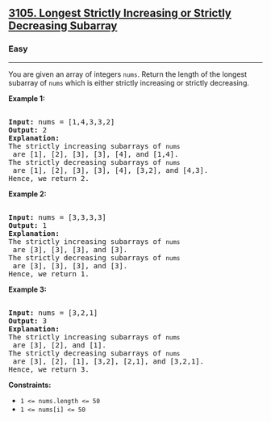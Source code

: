 ### <h2><a href="https://leetcode.com/problems/longest-strictly-increasing-or-strictly-decreasing-subarray/">3105. Longest Strictly Increasing or Strictly Decreasing Subarray</a></h2>  
<h3>Easy</h3>  
<hr>  
<div>  
<p>You are given an array of integers <code>nums</code>. Return the length of the longest subarray of <code>nums</code> which is either strictly increasing or strictly decreasing.</p>  

<p><strong>Example 1:</strong></p>  
<pre>  
<strong>Input:</strong> nums = [1,4,3,3,2]  
<strong>Output:</strong> 2  
<strong>Explanation:</strong>  
The strictly increasing subarrays of <code>nums</code> are [1], [2], [3], [3], [4], and [1,4].  
The strictly decreasing subarrays of <code>nums</code> are [1], [2], [3], [3], [4], [3,2], and [4,3].  
Hence, we return 2.  
</pre>  

<p><strong>Example 2:</strong></p>  
<pre>  
<strong>Input:</strong> nums = [3,3,3,3]  
<strong>Output:</strong> 1  
<strong>Explanation:</strong>  
The strictly increasing subarrays of <code>nums</code> are [3], [3], [3], and [3].  
The strictly decreasing subarrays of <code>nums</code> are [3], [3], [3], and [3].  
Hence, we return 1.  
</pre>  

<p><strong>Example 3:</strong></p>  
<pre>  
<strong>Input:</strong> nums = [3,2,1]  
<strong>Output:</strong> 3  
<strong>Explanation:</strong>  
The strictly increasing subarrays of <code>nums</code> are [3], [2], and [1].  
The strictly decreasing subarrays of <code>nums</code> are [3], [2], [1], [3,2], [2,1], and [3,2,1].  
Hence, we return 3.  
</pre>  

<p><strong>Constraints:</strong></p>  
<ul>  
<li><code>1 <= nums.length <= 50</code></li>  
<li><code>1 <= nums[i] <= 50</code></li>  
</ul>  
</div>  
